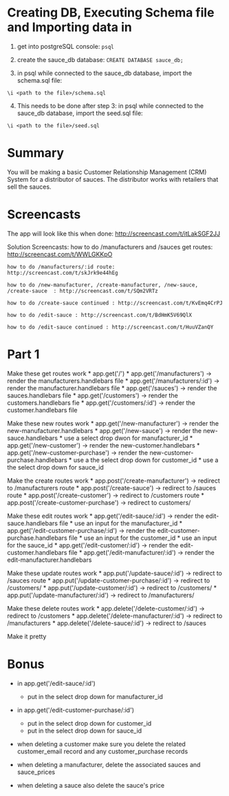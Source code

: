 # Creating DB, Executing Schema file and Importing data in

1. get into postgreSQL console:
```psql ```

2. create the sauce_db database:
```CREATE DATABASE sauce_db;```

3. in psql while connected to the sauce_db database, import the schema.sql file:
```
\i <path to the file>/schema.sql
```

4. This needs to be done after step 3: in psql while connected to the sauce_db database, import the seed.sql file:
```
\i <path to the file>/seed.sql
```

# Summary

You will be making a basic Customer Relationship Management (CRM) System for a distributor of sauces. The distributor works with retailers that sell the sauces.

# Screencasts

The app will look like this when done: http://screencast.com/t/itLakSGF2JJ 

Solution Screencasts:
	how to do /manufacturers and /sauces get routes: http://screencast.com/t/WWLGKKpO

	how to do /manufacturers/:id route: http://screencast.com/t/skJrk9e44hEg

	how to do /new-manufacturer, /create-manufacturer, /new-sauce, /create-sauce  : http://screencast.com/t/SQm2VRTz

	how to do /create-sauce continued : http://screencast.com/t/KvEmq4CrPJ

	how to do /edit-sauce : http://screencast.com/t/BdHmK5V69QlX

	how to do /edit-sauce continued : http://screencast.com/t/HuuVZanQY

# Part 1

Make these get routes work
	* app.get('/')
	* app.get('/manufacturers') -> render the manufacturers.handlebars file
	* app.get('/manufacturers/:id') -> render the manufacturer.handlebars file
	* app.get('/sauces') -> render the sauces.handlebars file
	* app.get('/customers') -> render the customers.handlebars fie
	* app.get('/customers/:id') -> render the customer.handlebars file

Make these new routes work
	* app.get('/new-manufacturer') -> render the new-manufacturer.handlebars
	* app.get('/new-sauce') -> render the new-sauce.handlebars
		* use a select drop dwon for manufacturer_id
	* app.get('/new-customer')  -> render the new-customer.handlebars
	* app.get('/new-customer-purchase')  -> render the new-customer-purchase.handlebars
		* use a the select drop down for customer_id
		* use a the select drop down for sauce_id

Make the create routes work
	* app.post('/create-manufacturer')  -> redirect to /manufacturers route
	* app.post('/create-sauce') -> redirect to /sauces route
	* app.post('/create-customer') -> redirect to /customers route
	* app.post('/create-customer-purchase') -> redirect to customers/<the id of the customer that made that purchase>

Make these edit routes work
	* app.get('/edit-sauce/:id') -> render the edit-sauce.handlebars file
		* use an input for the manufacturer_id 
	* app.get('/edit-customer-purchase/:id') -> render the edit-customer-purchase.handlebars file
		* use an input for the customer_id
		* use an input for the sauce_id
	* app.get('/edit-customer/:id') -> render the edit-customer.handlebars file
	* app.get('/edit-manufacturer/:id') -> render the edit-manufacturer.handlebars


Make these update routes work
	* app.put('/update-sauce/:id')  -> redirect to /sauces route
	* app.put('/update-customer-purchase/:id') -> redirect to /customers/<the id of the customer that made that purchase>
	* app.put('/update-customer/:id') -> redirect to /customers/<the id of the customer that made that purchase>
	* app.put('/update-manufacturer/:id') -> redirect to /manufacturers/<the id of the manufacturer that was just updated>

Make these delete routes work
	* app.delete('/delete-customer/:id') -> redirect to /customers
	* app.delete('/delete-manufacturer/:id') -> redirect to /manufacturers
	* app.delete('/delete-sauce/:id') -> redirect to /sauces


Make it pretty

# Bonus


* in app.get('/edit-sauce/:id')
	* put in the select drop down for manufacturer_id

* in app.get('/edit-customer-purchase/:id')
	* put in the select drop down for customer_id
	* put in the select drop down for sauce_id

* when deleting a customer make sure you delete the related customer_email record and any customer_purchase records

* when deleting a manufacturer, delete the associated sauces and sauce_prices

* when deleting a sauce also delete the sauce's price

